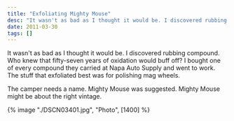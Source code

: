 ```yaml
---
title: "Exfoliating Mighty Mouse"
desc: "It wasn't as bad as I thought it would be. I discovered rubbing compound. Who knew that fifty-seven years of oxidation would buff off?"
date: 2011-03-30
tags: []
---
```


It wasn't as bad as I thought it would be. I discovered rubbing compound. Who knew that fifty-seven years of oxidation
would buff off? I bought one of every compound they carried at Napa Auto Supply and went to work. The stuff that
exfoliated
best was for polishing mag wheels.

The camper needs a name. Mighty Mouse was suggested. Mighty Mouse might be about the right vintage.

{% image "./DSCN03401.jpg", "Photo", [1400] %}
